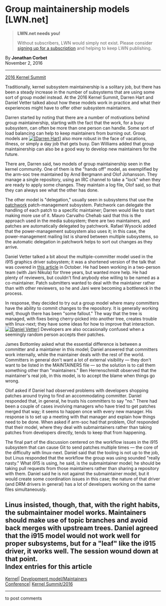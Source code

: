 # Group maintainership models [LWN.net]

> **LWN.net needs you!**
> 
> Without subscribers, LWN would simply not exist. Please consider [signing up for a subscription](/Promo/nst-nag2/subscribe) and helping to keep LWN publishing. 

By **Jonathan Corbet**  
November 2, 2016 

* * *

[2016 Kernel Summit](/Articles/KernelSummit2016/)

Traditionally, kernel subsystem maintainership is a solitary job, but there has been a steady increase in the number of subsystems that are using some sort of group model instead. At the 2016 Kernel Summit, Darren Hart and Daniel Vetter talked about how these models work in practice and what their experiences might have to offer other subsystem maintainers. 

Darren started by noting that there are a number of motivations behind group maintainership, starting with the fact that the work, for a busy subsystem, can often be more than one person can handle. Some sort of load balancing can help to keep maintainers from burning out. Group models are [![\[Darren
Hart\]](https://static.lwn.net/images/conf/2016/ks/DarrenHart-sm.jpg)](/Articles/705229/) also more robust in the face of vacations, illness, or simply a day job that gets busy. Dan Williams added that group maintainership can also be a good way to develop new maintainers for the future. 

There are, Darren said, two models of group maintainership seen in the kernel community. One of them is the "hands off" model, as exemplified by the arm-soc tree maintained by Arnd Bergmann and Olof Johansson. They manage a single repository, using an IRC channel to take a "lock" when they are ready to apply some changes. They maintain a log file, Olof said, so that they can always see what the other has done. 

The other model is "delegation," usually seen in subsystems that use the [patchwork](http://jk.ozlabs.org/projects/patchwork/) patch-management subsystem. Patchwork can delegate the handling of each patch to a specific maintainer; Darren would like to start making more use of it. Mauro Carvalho Chehab said that this is the approach used in the media subsystem; there are two maintainers, and patches are automatically delegated by patchwork. Rafael Wysocki added that the power-management subsystem also uses it; in this case, the power-management mailing list is shared between multiple subsystems, so the automatic delegation in patchwork helps to sort out changes as they arrive. 

Daniel Vetter talked a bit about the multiple-committer model used in the i915 graphics driver subsystem; it was a shortened version of the talk that was covered in [this article](/Articles/703005/) in October. He had been working in a two-person team (with Jani Nikula) for three years, but wanted more help. He had plenty of reviewers, but couldn't find anybody else willing to be named as a co-maintainer. Patch submitters wanted to deal with the maintainer rather than with other reviewers, so he and Jani were becoming a bottleneck in the process. 

In response, they decided to try out a group model where many committers have the ability to commit changes to the repository. It is generally working well, though there has been "some fallout." The way that the tree is managed, with fixes being cherry-picked into another tree, creates trouble with linux-next; they have some ideas for how to improve that interaction. [![\[Daniel
Vetter\]](https://static.lwn.net/images/conf/2016/ks/DanielVetter-sm.jpg)](/Articles/705231/) Developers are also occasionally confused when a seemingly random person accepts their patches. 

James Bottomley asked what the essential difference is between a committer and a maintainer in this model; Daniel answered that committers work internally, while the maintainer deals with the rest of the world. Committers in general don't want a lot of external visibility — they don't want to be listed in the MAINTAINERS file — so the solution is to call them something other than "maintainers." Ben Herrenschmidt observed that the maintainer's real job, in this model, is to accept the blame when things go wrong. 

Olof asked if Daniel had observed problems with developers shopping patches around trying to find an accommodating committer. Daniel responded that, in general, he trusts his committers to say "no." There had been a couple of cases involving managers who have tried to get patches merged that way; it seems to happen once with every new manager. His response is to set up a meeting with that manager and explain how things need to be done. When asked if arm-soc had that problem, Olof responded that their model, where they deal with submaintainers rather than taking patches from developers directly, tends to keep that from happening. 

The final part of the discussion centered on the workflow issues in the i915 subsystem that can cause Git to send patches multiple times — the core of the difficulty with linux-next. Daniel said that the tooling is not up to the job, but Linus responded that the workflow the group was using sounded "really nasty." What i915 is using, he said, is the submaintainer model; he should be taking pull requests from those maintainers rather than sharing a repository with them. Daniel said he is not against the submaintainer model, but it would create some coordination issues in this case; the nature of that driver (and DRM drivers in general) has a lot of developers working on the same files simultaneously. 

Linus insisted, though, that, with the right habits, the submaintainer model works. Maintainers should make use of topic branches and avoid back merges with upstream trees. Daniel agreed that the i915 model would not work well for proper subsystems, but for a "leaf" like the i915 driver, it works well. The session wound down at that point.  
Index entries for this article  
---  
[Kernel](/Kernel/Index)| [Development model/Maintainers](/Kernel/Index#Development_model-Maintainers)  
[Conference](/Archives/ConferenceIndex/)| [Kernel Summit/2016](/Archives/ConferenceIndex/#Kernel_Summit-2016)  
  


* * *

to post comments 
